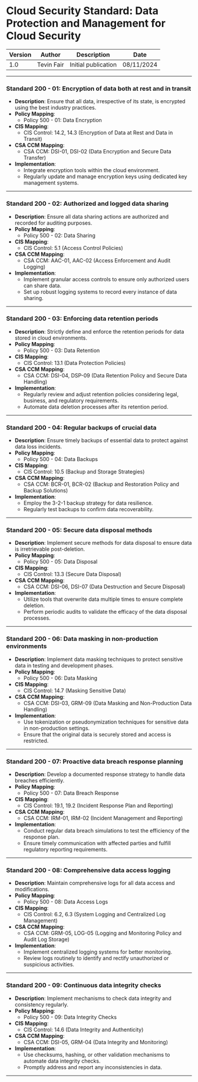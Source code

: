 # Cloud Security Standard: Data Protection and Management for Cloud Security

| Version | Author         | Description                       | Date      |
|---------|----------------|-----------------------------------|-----------|
| 1.0     | Tevin Fair  | Initial publication |08/11/2024 |

---

### Standard 200 - 01: Encryption of data both at rest and in transit

- **Description**: Ensure that all data, irrespective of its state, is encrypted using the best industry practices.
- **Policy Mapping**:
  - Policy 500 - 01: Data Encryption
- **CIS Mapping**:
  - CIS Control: 14.2, 14.3 (Encryption of Data at Rest and Data in Transit)
- **CSA CCM Mapping**:
  - CSA CCM: DSI-01, DSI-02 (Data Encryption and Secure Data Transfer)
- **Implementation**:
  - Integrate encryption tools within the cloud environment.
  - Regularly update and manage encryption keys using dedicated key management systems.

---

### Standard 200 - 02: Authorized and logged data sharing

- **Description**: Ensure all data sharing actions are authorized and recorded for auditing purposes.
- **Policy Mapping**:
  - Policy 500 - 02: Data Sharing
- **CIS Mapping**:
  - CIS Control: 5.1 (Access Control Policies)
- **CSA CCM Mapping**:
  - CSA CCM: AAC-01, AAC-02 (Access Enforcement and Audit Logging)
- **Implementation**:
  - Implement granular access controls to ensure only authorized users can share data.
  - Set up robust logging systems to record every instance of data sharing.

---

### Standard 200 - 03: Enforcing data retention periods

- **Description**: Strictly define and enforce the retention periods for data stored in cloud environments.
- **Policy Mapping**:
  - Policy 500 - 03: Data Retention
- **CIS Mapping**:
  - CIS Control: 13.1 (Data Protection Policies)
- **CSA CCM Mapping**:
  - CSA CCM: DSI-04, DSP-09 (Data Retention Policy and Secure Data Handling)
- **Implementation**:
  - Regularly review and adjust retention policies considering legal, business, and regulatory requirements.
  - Automate data deletion processes after its retention period.

---

### Standard 200 - 04: Regular backups of crucial data

- **Description**: Ensure timely backups of essential data to protect against data loss incidents.
- **Policy Mapping**:
  - Policy 500 - 04: Data Backups
- **CIS Mapping**:
  - CIS Control: 10.5 (Backup and Storage Strategies)
- **CSA CCM Mapping**:
  - CSA CCM: BCR-01, BCR-02 (Backup and Restoration Policy and Backup Solutions)
- **Implementation**:
  - Employ the 3-2-1 backup strategy for data resilience.
  - Regularly test backups to confirm data recoverability.

---

### Standard 200 - 05: Secure data disposal methods

- **Description**: Implement secure methods for data disposal to ensure data is irretrievable post-deletion.
- **Policy Mapping**:
  - Policy 500 - 05: Data Disposal
- **CIS Mapping**:
  - CIS Control: 13.3 (Secure Data Disposal)
- **CSA CCM Mapping**:
  - CSA CCM: DSI-06, DSI-07 (Data Destruction and Secure Disposal)
- **Implementation**:
  - Utilize tools that overwrite data multiple times to ensure complete deletion.
  - Perform periodic audits to validate the efficacy of the data disposal processes.

---

### Standard 200 - 06: Data masking in non-production environments

- **Description**: Implement data masking techniques to protect sensitive data in testing and development phases.
- **Policy Mapping**:
  - Policy 500 - 06: Data Masking
- **CIS Mapping**:
  - CIS Control: 14.7 (Masking Sensitive Data)
- **CSA CCM Mapping**:
  - CSA CCM: DSI-03, GRM-09 (Data Masking and Non-Production Data Handling)
- **Implementation**:
  - Use tokenization or pseudonymization techniques for sensitive data in non-production settings.
  - Ensure that the original data is securely stored and access is restricted.

---

### Standard 200 - 07: Proactive data breach response planning

- **Description**: Develop a documented response strategy to handle data breaches efficiently.
- **Policy Mapping**:
  - Policy 500 - 07: Data Breach Response
- **CIS Mapping**:
  - CIS Control: 19.1, 19.2 (Incident Response Plan and Reporting)
- **CSA CCM Mapping**:
  - CSA CCM: IRM-01, IRM-02 (Incident Management and Reporting)
- **Implementation**:
  - Conduct regular data breach simulations to test the efficiency of the response plan.
  - Ensure timely communication with affected parties and fulfill regulatory reporting requirements.

---

### Standard 200 - 08: Comprehensive data access logging

- **Description**: Maintain comprehensive logs for all data access and modifications.
- **Policy Mapping**:
  - Policy 500 - 08: Data Access Logs
- **CIS Mapping**:
  - CIS Control: 6.2, 6.3 (System Logging and Centralized Log Management)
- **CSA CCM Mapping**:
  - CSA CCM: GRM-05, LOG-05 (Logging and Monitoring Policy and Audit Log Storage)
- **Implementation**:
  - Implement centralized logging systems for better monitoring.
  - Review logs routinely to identify and rectify unauthorized or suspicious activities.

---

### Standard 200 - 09: Continuous data integrity checks

- **Description**: Implement mechanisms to check data integrity and consistency regularly.
- **Policy Mapping**:
  - Policy 500 - 09: Data Integrity Checks
- **CIS Mapping**:
  - CIS Control: 14.6 (Data Integrity and Authenticity)
- **CSA CCM Mapping**:
  - CSA CCM: DSI-05, GRM-04 (Data Integrity and Monitoring)
- **Implementation**:
  - Use checksums, hashing, or other validation mechanisms to automate data integrity checks.
  - Promptly address and report any inconsistencies in data.

---
